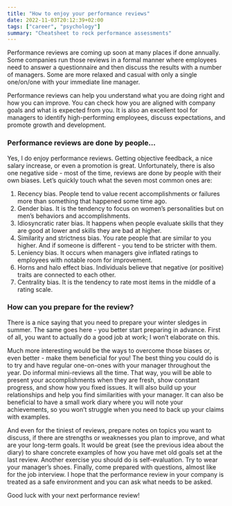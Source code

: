```yaml
---
title: "How to enjoy your performance reviews"
date: 2022-11-03T20:12:39+02:00
tags: ["career", "psychology"]
summary: "Cheatsheet to rock performance assessments"
---
```

Performance reviews are coming up soon at many places if done annually. Some companies run those reviews in a formal manner where employees need to answer a questionnaire and then discuss the results with a number of managers. Some are more relaxed and casual with only a single one/on/one with your immediate line manager.

Performance reviews can help you understand what you are doing right and how you can improve. You can check how you are aligned with company goals and what is expected from you. It is also an excellent tool for managers to identify high-performing employees, discuss expectations, and promote growth and development.

### Performance reviews are done by people…
Yes, I do enjoy performance reviews. Getting objective feedback, a nice salary increase, or even a promotion is great. Unfortunately, there is also one negative side - most of the time, reviews are done by people with their own biases. Let’s quickly touch what the seven most common ones are:

1. Recency bias. People tend to value recent accomplishments or failures more than something that happened some time ago.
2. Gender bias. It is the tendency to focus on women’s personalities but on men’s behaviors and accomplishments.
3. Idiosyncratic rater bias. It happens when people evaluate skills that they are good at lower and skills they are bad at higher.
4. Similarity and strictness bias. You rate people that are similar to you higher. And if someone is different - you tend to be stricter with them.
5. Leniency bias. It occurs when managers give inflated ratings to employees with notable room for improvement.
6. Horns and halo effect bias. Individuals believe that negative (or positive) traits are connected to each other.
7. Centrality bias. It is the tendency to rate most items in the middle of a rating scale.

### How can you prepare for the review?
There is a nice saying that you need to prepare your winter sledges in summer. The same goes here - you better start preparing in advance. First of all, you want to actually do a good job at work; I won’t elaborate on this.

Much more interesting would be the ways to overcome those biases or, even better - make them beneficial for you! The best thing you could do is to try and have regular one-on-ones with your manager throughout the year. Do informal mini-reviews all the time. That way, you will be able to present your accomplishments when they are fresh, show constant progress, and show how you fixed issues. It will also build up your relationships and help you find similarities with your manager. It can also be beneficial to have a small work diary where you will note your achievements, so you won’t struggle when you need to back up your claims with examples.

And even for the tiniest of reviews, prepare notes on topics you want to discuss, if there are strengths or weaknesses you plan to improve, and what are your long-term goals. It would be great (see the previous idea about the diary) to share concrete examples of how you have met old goals set at the last review. Another exercise you should do is self-evaluation. Try to wear your manager’s shoes. Finally, come prepared with questions, almost like for the job interview. I hope that the performance review in your company is treated as a safe environment and you can ask what needs to be asked.

Good luck with your next performance review!
